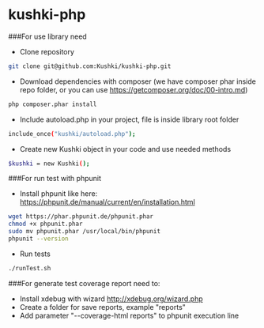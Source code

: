# kushki-php

###For use library need
  - Clone repository
```sh
git clone git@github.com:Kushki/kushki-php.git
```
  - Download dependencies with composer (we have composer phar inside repo folder, or you can use 
  https://getcomposer.org/doc/00-intro.md)
```sh
php composer.phar install
```
  - Include autoload.php in your project, file is inside library root folder
```sh
include_once("kushki/autoload.php");
```
  - Create new Kushki object in your code and use needed methods
```sh
$kushki = new Kushki();
```

###For run test with phpunit
  - Install phpunit like here: https://phpunit.de/manual/current/en/installation.html
```sh
wget https://phar.phpunit.de/phpunit.phar
chmod +x phpunit.phar
sudo mv phpunit.phar /usr/local/bin/phpunit
phpunit --version
```  
  - Run tests
```sh
./runTest.sh
```


###For generate test coverage report need to:
  - Install xdebug with wizard http://xdebug.org/wizard.php
  - Create a folder for save reports, example "reports"
  - Add parameter "--coverage-html reports" to phpunit execution line 
